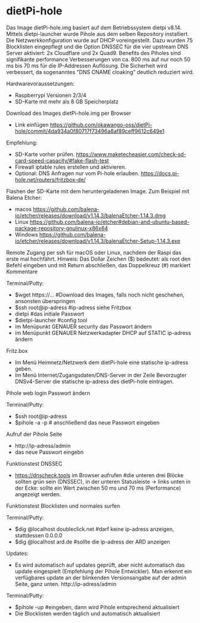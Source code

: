 # dietPi-hole

Das Image dietPi-hole.img basiert auf dem Betriebssystem dietpi v8.14. Mittels dietpi-launcher wurde Pihole aus dem selben Repository installiert. Die Netzwerkkonfiguration wurde auf DHCP voreingestellt. Dazu wurden 75 Blocklisten eingepflegt und die Option DNSSEC für die vier upstream DNS Server aktiviert: 2x Cloudflare und 2x Quad9. Benefits des Piholes sind signifikante performance Verbesserungen von ca. 800 ms auf nur noch 50 ms bis 70 ms für die IP-Addressen Auflösung. Die Sicherheit wird verbessert, da sogenanntes "DNS CNAME cloaking" deutlich reduziert wird.

Hardwarevoraussetzungen: 
  - Raspberrypi Versionen 2/3/4
  - SD-Karte mit mehr als 8 GB Speicherplatz

Download des Images dietPi-hole.img per Browser
  - Link einfügen https://github.com/okawango-oss/dietPi-hole/commit/4da934a0f80717f73496a8af89ceff9612c649e1

Empfehlung:
  - SD-Karte vorher prüfen. https://www.maketecheasier.com/check-sd-card-speed-capacity/#fake-flash-test
  - Firewall iptable rules erstellen und aktivieren.
  - Optional: DNS Anfragen nur vom Pi-hole erlauben. https://docs.pi-hole.net/routers/fritzbox-de/

Flashen der SD-Karte mit dem heruntergeladenen Image.
Zum Beispiel mit Balena Etcher:
  - macos https://github.com/balena-io/etcher/releases/download/v1.14.3/balenaEtcher-1.14.3.dmg
  - Linux https://github.com/balena-io/etcher#debian-and-ubuntu-based-package-repository-gnulinux-x86x64
  - Windows https://github.com/balena-io/etcher/releases/download/v1.14.3/balenaEtcher-Setup-1.14.3.exe

Remote Zugang per ssh für macOS oder Linux, nachdem der Raspi das erste mal hochfährt. 
Hinweis: Das Dollar Zeichen ($) bedeutet: als root den Befehl eingeben und mit Return abschließen, das
         Doppelkreuz (#) markiert Kommentare 

  Terminal/Putty:
  - $wget https://... #Download des Images, falls noch nicht geschehen, ansonsten überspringen
  - $ssh root@ip-adress #ip-adress siehe Fritzbox
  - dietpi #das initiale Passwort
  - $dietpi-launcher #config tool
  - im Menüpunkt GENAUER security das Passwort ändern
  - im Menüpunkt GENAUER Netzwerkadapter DHCP auf STATIC ip-adress ändern

Fritz.box

  - Im Menü Heimnetz/Netzwerk dem dietPi-hole eine statische ip-adress geben.
  - Im Menü Internet/Zugangsdaten/DNS-Server in der Zeile Bevorzugter DNSv4-Server die statische ip-adress des dietPi-hole eintragen.

Pihole web login Passwort ändern

  Terminal/Putty:
  - $ssh root@ip-adress
  - $pihole -a -p # anschließend das neue Passwort eingeben

Aufruf der Pihole Seite
  - http://ip-adress/admin
  - das neue Passwort eingebn 

Funktionstest DNSSEC
  
  - https://dnscheck.tools im Browser aufrufen #die unteren drei Blöcke sollten grün sein (DNSSEC), in der unteren Statusleiste -> links unten in der Ecke: sollte ein Wert zwischen 50 ms und 70 ms (Performance) angezeigt werden.

Funktionstest Blocklisten und normales surfen

   Terminal/Putty:
  - $dig @localhost doubleclick.net #darf keine ip-adress anzeigen, stattdessen 0.0.0.0
  - $dig @localhost ard.de #sollte die ip-adress der ARD anzeigen

Updates:
  - Es wird automatisch auf updates geprüft, aber nicht automatisch das update eingespielt (Empfehlung der Pihole Entwickler). Man erkennt ein verfügbares update an der blinkenden Versionsangabe auf der admin Seite, ganz unten. http://ip-adress/admin 

  Terminal/Putty:
  - $pihole -up #eingeben, dann wird Pihole entsprechend aktualisiert
  - Die Blocklisten werden täglich und automatisch aktualisiert
